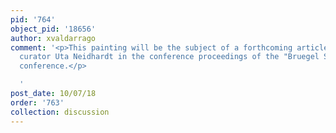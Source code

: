 ```yaml
---
pid: '764'
object_pid: '18656'
author: xvaldarrago
comment: '<p>This painting will be the subject of a forthcoming article by Dresden
  curator Uta Neidhardt in the conference proceedings of the "Bruegel Success Story"
  conference.</p>

  '
post_date: 10/07/18
order: '763'
collection: discussion
---
```

